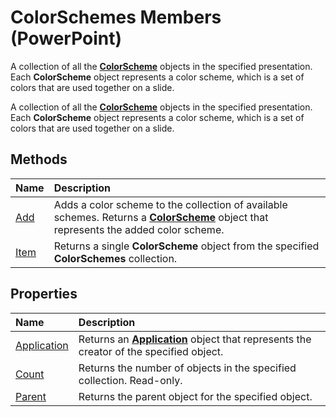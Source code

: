 
# ColorSchemes Members (PowerPoint)
A collection of all the  **[ColorScheme](c1945542-b628-e2b1-5114-e064f0563a01.md)** objects in the specified presentation. Each **ColorScheme** object represents a color scheme, which is a set of colors that are used together on a slide.

A collection of all the  **[ColorScheme](c1945542-b628-e2b1-5114-e064f0563a01.md)** objects in the specified presentation. Each **ColorScheme** object represents a color scheme, which is a set of colors that are used together on a slide.


## Methods



|**Name**|**Description**|
|:-----|:-----|
|[Add](1e727a60-0e19-e033-2dc2-c00083263e06.md)|Adds a color scheme to the collection of available schemes. Returns a  **[ColorScheme](c1945542-b628-e2b1-5114-e064f0563a01.md)** object that represents the added color scheme.|
|[Item](5bff7c3f-1c83-6dd5-7a2e-fb6da02906f9.md)|Returns a single  **ColorScheme** object from the specified **ColorSchemes** collection.|

## Properties



|**Name**|**Description**|
|:-----|:-----|
|[Application](8c9a82e1-7d06-2f7e-d782-2f9f4fc867a9.md)|Returns an  **[Application](978c2b99-4271-b953-4283-73b5f3d96f41.md)** object that represents the creator of the specified object.|
|[Count](bae2f5a0-094a-cffb-af36-9ce8c042fde8.md)|Returns the number of objects in the specified collection. Read-only.|
|[Parent](5c59240a-c9a1-c6cc-ecc2-3e98dacd2a81.md)|Returns the parent object for the specified object.|
